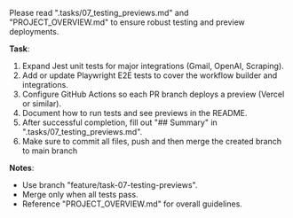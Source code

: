 Please read ".tasks/07_testing_previews.md" and "PROJECT_OVERVIEW.md" to ensure robust testing and preview deployments.

**Task**:
1. Expand Jest unit tests for major integrations (Gmail, OpenAI, Scraping).
2. Add or update Playwright E2E tests to cover the workflow builder and integrations.
3. Configure GitHub Actions so each PR branch deploys a preview (Vercel or similar).
4. Document how to run tests and see previews in the README.
5. After successful completion, fill out "## Summary" in ".tasks/07_testing_previews.md".
6. Make sure to commit all files, push and then merge the created branch to main branch

**Notes**:
- Use branch "feature/task-07-testing-previews".
- Merge only when all tests pass.
- Reference "PROJECT_OVERVIEW.md" for overall guidelines.
